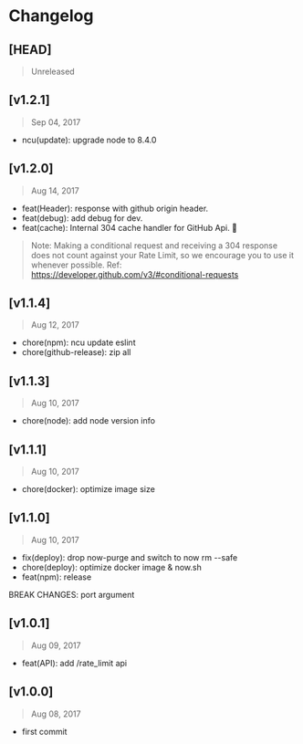 # Changelog

## [HEAD]
> Unreleased

## [v1.2.1]
> Sep 04, 2017

* ncu(update): upgrade node to 8.4.0

## [v1.2.0]
> Aug 14, 2017

* feat(Header): response with github origin header.
* feat(debug): add debug for dev.
* feat(cache): Internal 304 cache handler for GitHub Api.  🎉

> Note: Making a conditional request and receiving a 304 response does not count against your Rate Limit, so we encourage you to use it whenever possible. Ref: https://developer.github.com/v3/#conditional-requests

## [v1.1.4]
> Aug 12, 2017

* chore(npm): ncu update eslint
* chore(github-release): zip all

## [v1.1.3]
> Aug 10, 2017

* chore(node): add node version info

## [v1.1.1]
> Aug 10, 2017

* chore(docker): optimize image size

## [v1.1.0]
> Aug 10, 2017

* fix(deploy): drop now-purge and switch to now rm --safe
* chore(deploy): optimize docker image & now.sh
* feat(npm): release

BREAK CHANGES: port argument

## [v1.0.1]
> Aug 09, 2017

* feat(API): add /rate_limit api

## [v1.0.0]
> Aug 08, 2017

- first commit
